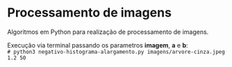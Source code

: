 # Processamento de imagens

Algoritmos em Python para realização de processamento de imagens.  

Execução via terminal passando os parametros **imagem**, **a** e **b**:  
`# python3 negativo-histograma-alargamento.py imagens/arvore-cinza.jpeg 1.2 50`
